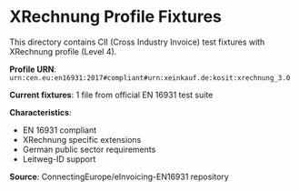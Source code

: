 # XRechnung Profile Fixtures

This directory contains CII (Cross Industry Invoice) test fixtures with XRechnung profile (Level 4).

**Profile URN**: `urn:cen.eu:en16931:2017#compliant#urn:xeinkauf.de:kosit:xrechnung_3.0`

**Current fixtures**: 1 file from official EN 16931 test suite

**Characteristics**:
- EN 16931 compliant
- XRechnung specific extensions
- German public sector requirements
- Leitweg-ID support

**Source**: ConnectingEurope/eInvoicing-EN16931 repository
